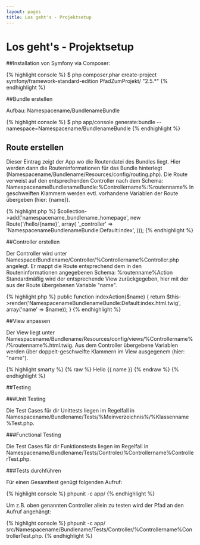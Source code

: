 ```yaml
---
layout: pages
title: Los geht's - Projektsetup
---
```


# Los geht's - Projektsetup

##Installation von Symfony via Composer:

{% highlight console %}
$ php composer.phar create-project symfony/framework-standard-edition PfadZumProjekt/ "2.5.*"
{% endhighlight %}

##Bundle erstellen

Aufbau: Namespacename/BundlenameBundle

{% highlight console %}
$ php app/console generate:bundle --namespace=Namespacename/BundlenameBundle
{% endhighlight %}

## Route erstellen

Dieser Eintrag zeigt der App wo die Routendatei des Bundles liegt.
Hier werden dann die Routeninformationen für das Bundle hinterlegt (Namespacename/Bundlename/Resources/config/routing.php).
Die Route verweist auf den entsprechenden Controller nach dem Schema: NamespacenameBundlenameBundle:%Controllername%:%routenname%
In geschweiften Klammern werden evtl. vorhandene Variablen der Route übergeben (hier: {name}).

{% highlight php %}
$collection->add('namespacename_bundlename_homepage', new Route('/hello/{name}', array(
    '_controller' => 'NamespacenameBundlenameBundle:Default:index',
)));
{% endhighlight %}

##Controller erstellen

Der Controller wird unter Namespace/Bundlename/Controller/%Controllername%Controller.php angelegt.
Er mappt die Route entsprechend dem in den Routeninformationen angegebenen Schema: %routenname%Action
Standardmäßig wird der entsprechende View zurückgegeben, hier mit der aus der Route übergebenen Variable "name".

{% highlight php %}
public function indexAction($name)
{
    return $this->render('NamespacenameBundlenameBundle:Default:index.html.twig', array('name' => $name));
}
{% endhighlight %}

##View anpassen

Der View liegt unter Namespacename/Bundlename/Resources/config/views/%Controllername%/%routenname%.html.twig.
Aus dem Controller übergebene Variablen werden über doppelt-geschweifte Klammern im View ausgegenem (hier: "name").

{% highlight smarty %}
{% raw %}
Hello {{ name }}
{% endraw %}
{% endhighlight %}

##Testing

###Unit Testing

Die Test Cases für dir Unittests liegen im Regelfall in Namespacename/Bundlename/Tests/%Meinverzeichnis%/%Klassenname%Test.php.

###Functional Testing

Die Test Cases für dir Funktionstests liegen im Regelfall in Namespacename/Bundlename/Tests/Controler/%Controllername%ControllerTest.php.

###Tests durchführen

Für einen Gesamttest genügt folgenden Aufruf:

{% highlight console %}
phpunit -c app/
{% endhighlight %}

Um z.B. oben genannten Controller allein zu testen wird der Pfad an den Aufruf angehängt:

{% highlight console %}
phpunit -c app/ src/Namespacename/Bundlename/Tests/Controller/%Controllername%ControllerTest.php.
{% endhighlight %}